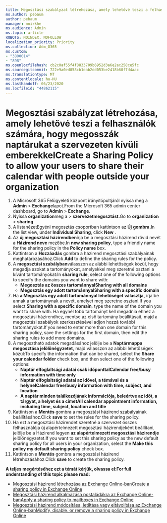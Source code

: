 ```yaml
---
title: Megosztási szabályzat létrehozása, amely lehetővé teszi a felhasználók számára, hogy megosszák naptárukat a szervezeten kívüli emberekkel
ms.author: pebaum
author: pebaum
manager: mnirkhe
ms.audience: Admin
ms.topic: article
ROBOTS: NOINDEX, NOFOLLOW
localization_priority: Priority
ms.collection: Adm_O365
ms.custom:
- "3800014"
- "898"
ms.openlocfilehash: cb2c0af55f4f8833709b6952d3a6e2ac258ce5fc
ms.sourcegitcommit: 722e9a0ed058cb1eab2dd053be2418b60f7d4aac
ms.translationtype: MT
ms.contentlocale: hu-HU
ms.lasthandoff: 06/23/2020
ms.locfileid: "44862115"
---
```

# <a name="create-a-sharing-policy-to-allow-your-users-to-share-their-calendar-with-people-outside-your-organization"></a><span data-ttu-id="8cc7d-102">Megosztási szabályzat létrehozása, amely lehetővé teszi a felhasználók számára, hogy megosszák naptárukat a szervezeten kívüli emberekkel</span><span class="sxs-lookup"><span data-stu-id="8cc7d-102">Create a Sharing Policy to allow your users to share their calendar with people outside your organization</span></span>

1. <span data-ttu-id="8cc7d-103">A Microsoft 365 Felügyeleti központ irányítópultjáról nyissa meg a **Admin**  >  **Exchange**lapot.</span><span class="sxs-lookup"><span data-stu-id="8cc7d-103">From the Microsoft 365 admin center dashboard, go to **Admin** > **Exchange**.</span></span>
2. <span data-ttu-id="8cc7d-104">Nyissa **organization**meg a  >  **szervezetmegosztást.**</span><span class="sxs-lookup"><span data-stu-id="8cc7d-104">Go to **organization** > **sharing**.</span></span>
3. <span data-ttu-id="8cc7d-105">A listanézetEgyéni megosztás csoportban kattintson az **Új** **gombra.**</span><span class="sxs-lookup"><span data-stu-id="8cc7d-105">In the list view, under **Individual Sharing**, click **New** .</span></span>
4. <span data-ttu-id="8cc7d-106">Az **új megosztási házirendben**írja be a megosztási házirend rövid nevét a **Házirend neve** mezőbe.</span><span class="sxs-lookup"><span data-stu-id="8cc7d-106">In **new sharing policy**, type a friendly name for the sharing policy in the **Policy name** box.</span></span>
5. <span data-ttu-id="8cc7d-107">Kattintson a **Hozzáadás** gombra a házirend megosztási szabályainak meghatározásához.</span><span class="sxs-lookup"><span data-stu-id="8cc7d-107">Click **Add**  to define the sharing rules for the policy.</span></span>
6. <span data-ttu-id="8cc7d-108">A **megosztási szabályban**válasszon az alábbi lehetőségek közül, hogy megadja azokat a tartományokat, amelyekkel meg szeretné osztani a kívánt tartományokat:</span><span class="sxs-lookup"><span data-stu-id="8cc7d-108">In **sharing rule**, select one of the following options to specify the domains you want to share with:</span></span>
    - <span data-ttu-id="8cc7d-109">**Megosztás az összes tartománnyal**</span><span class="sxs-lookup"><span data-stu-id="8cc7d-109">**Sharing with all domains**</span></span>
    - <span data-ttu-id="8cc7d-110">**Megosztás egy adott tartománnyal**</span><span class="sxs-lookup"><span data-stu-id="8cc7d-110">**Sharing with a specific domain**</span></span>
8. <span data-ttu-id="8cc7d-111">Ha **a Megosztás egy adott tartománnyal lehetőséget választja,** írja be annak a tartománynak a nevét, amelyet meg szeretne osztani.</span><span class="sxs-lookup"><span data-stu-id="8cc7d-111">If you select **Sharing with a specific domain**, type the name of the domain you want to share with.</span></span> <span data-ttu-id="8cc7d-112">Ha egynél több tartományt kell megadnia ehhez a megosztási házirendhez, mentse az első tartomány beállításait, majd a megosztási szabályok szerkesztésével adjon hozzá további tartományokat.</span><span class="sxs-lookup"><span data-stu-id="8cc7d-112">If you need to enter more than one domain for this sharing policy, save the settings for the first domain, then edit the sharing rules to add more domains.</span></span>
9. <span data-ttu-id="8cc7d-113">A megosztható adatok megadásához jelölje be a **Naptármappa megosztása jelölőnégyzetet,** majd válasszon az alábbi lehetőségek közül:</span><span class="sxs-lookup"><span data-stu-id="8cc7d-113">To specify the information that can be shared, select the **Share your calendar folder** check box, and then select one of the following options:</span></span>
    - <span data-ttu-id="8cc7d-114">**Naptár elfoglaltsági adatai csak időponttal**</span><span class="sxs-lookup"><span data-stu-id="8cc7d-114">**Calendar free/busy information with time only**</span></span>
    - <span data-ttu-id="8cc7d-115">**Naptár elfoglaltsági adatai az idővel, a témával és a helynel**</span><span class="sxs-lookup"><span data-stu-id="8cc7d-115">**Calendar free/busy information with time, subject, and location**</span></span>
    - <span data-ttu-id="8cc7d-116">**A naptár minden találkozójának információja, beleértve az időt, a tárgyat, a helyet és a címet**</span><span class="sxs-lookup"><span data-stu-id="8cc7d-116">**All calendar appointment information, including time, subject, location and title**</span></span>
11. <span data-ttu-id="8cc7d-117">Kattintson a **Mentés** gombra a megosztási házirend szabályainak beállításához.</span><span class="sxs-lookup"><span data-stu-id="8cc7d-117">Click **save** to set the rules for the sharing policy.</span></span>
12. <span data-ttu-id="8cc7d-118">Ha ezt a megosztási házirendet szeretné a szervezet összes felhasználója új alapértelmezett megosztási házirendjeként beállítani, jelölje be a Házirend legyen **az alapértelmezett megosztási házirendje** jelölőnégyzetet.</span><span class="sxs-lookup"><span data-stu-id="8cc7d-118">If you want to set this sharing policy as the new default sharing policy for all users in your organization, select the **Make this policy my default sharing policy** check box.</span></span>
13. <span data-ttu-id="8cc7d-119">Kattintson a **Mentés** gombra a megosztási házirend létrehozásához.</span><span class="sxs-lookup"><span data-stu-id="8cc7d-119">Click **save** to create the sharing policy.</span></span>  

<span data-ttu-id="8cc7d-120">**A teljes megértéséhez ezt a témát kérjük, olvassa el:**</span><span class="sxs-lookup"><span data-stu-id="8cc7d-120">**For full understanding of this topic please read:**</span></span>

- [<span data-ttu-id="8cc7d-121">Megosztási házirend létrehozása az Exchange Online-ban</span><span class="sxs-lookup"><span data-stu-id="8cc7d-121">Create a sharing policy in Exchange Online</span></span>](https://docs.microsoft.com/exchange/sharing/sharing-policies/create-a-sharing-policy)
- [<span data-ttu-id="8cc7d-122">Megosztási házirend alkalmazása postaládákra az Exchange Online-ban</span><span class="sxs-lookup"><span data-stu-id="8cc7d-122">Apply a sharing policy to mailboxes in Exchange Online</span></span>](https://docs.microsoft.com/exchange/sharing/sharing-policies/apply-a-sharing-policy)
- [<span data-ttu-id="8cc7d-123">Megosztási házirend módosítása, letiltása vagy eltávolítása az Exchange Online-ban</span><span class="sxs-lookup"><span data-stu-id="8cc7d-123">Modify, disable, or remove a sharing policy in Exchange Online</span></span>](https://docs.microsoft.com/exchange/sharing/sharing-policies/modify-a-sharing-policy)